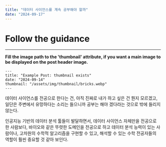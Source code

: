 ```yaml
---
title: "데이터 사이언스를 계속 공부해야 할까"
date: "2024-09-17"
---
```


# Follow the guidance
---

**Fill the image path to the 'thumbnail' attribute, if you want a main image to be displayed on the post header image.**

```
---
title: "Example Post: thumbnail exists"
date: "2024-09-14"
thumbnail: "/assets/img/thumbnail/bricks.webp"
---
```


데이터 사이언스를 전공으로 한다는 건, 아직 진짜로 내가 하고 싶은 건 뭔지 모르겠고, 일단은 주변에서 유망하다는 소리는 들으니까 공부는 해야 겠다라는 것으로 밖에 들리지 않는다. 


인공지능 기반의 데이터 분석 툴들이 발달하면서, 데이터 사이언스 자체만을 전공으로 한 사람보다, 바이오와 같은 뚜렷한 도메인을 전공으로 하고 데이터 분석 능력이 있는 사람이나, 고차원의 수학적 알고리즘을 구현할 수 있고, 해석할 수 있는 수학 전공자들의 역할이 훨씬 중요할 것 같아 보인다.


